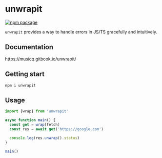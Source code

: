 # unwrapit

<p>
  <a href="https://npmjs.com/package/unwrapit"><img src="https://img.shields.io/npm/v/unwrapit.svg" alt="npm package"></a>
</p>

`unwrapit` provides a way to handle errors in JS/TS gracefully and intuitively.

## Documentation

https://musicq.gitbook.io/unwrapit/

## Getting start

```shell
npm i unwrapit
```

## Usage

```ts
import {wrap} from 'unwrapit'

async function main() {
  const get = wrap(fetch)
  const res = await get('https://google.com')

  console.log(res.unwrap().status)
}

main()
```
